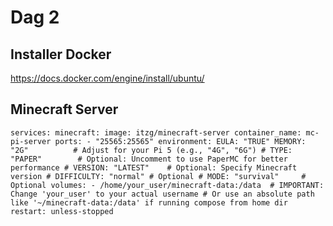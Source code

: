 # Dag 2

## Installer Docker

https://docs.docker.com/engine/install/ubuntu/

## Minecraft Server
`services:
  minecraft:
    image: itzg/minecraft-server
    container_name: mc-pi-server
    ports:
      - "25565:25565"
    environment:
      EULA: "TRUE"
      MEMORY: "2G"          # Adjust for your Pi 5 (e.g., "4G", "6G")
      # TYPE: "PAPER"        # Optional: Uncomment to use PaperMC for better performance
      # VERSION: "LATEST"    # Optional: Specify Minecraft version
      # DIFFICULTY: "normal" # Optional
      # MODE: "survival"     # Optional
    volumes:
      - /home/your_user/minecraft-data:/data  # IMPORTANT: Change 'your_user' to your actual username
                                            # Or use an absolute path like '~/minecraft-data:/data' if running compose from home dir
    restart: unless-stopped`